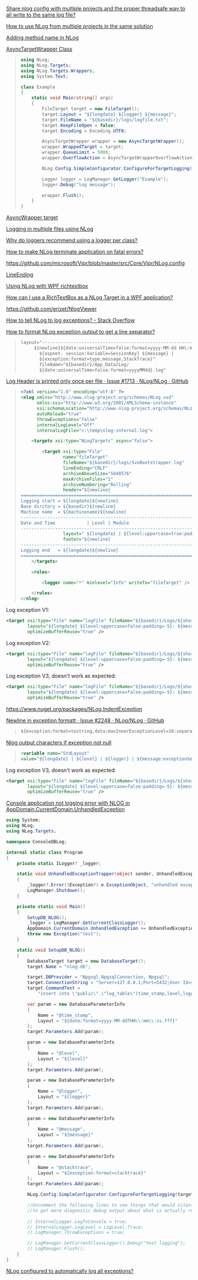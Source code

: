 [Share nlog config with multiple projects and the proper threadsafe way to all write to the same log file?](https://stackoverflow.com/questions/13854426/share-nlog-config-with-multiple-projects-and-the-proper-threadsafe-way-to-all-wr)

[How to use NLog from multiple projects in the same solution](https://stackoverflow.com/questions/29188721/how-to-use-nlog-from-multiple-projects-in-the-same-solution)

[Adding method name in NLog](https://stackoverflow.com/questions/21949078/adding-method-name-in-nlog)

[AsyncTargetWrapper Class](https://nlog-project.org/documentation/v2.0.1/html/T_NLog_Targets_Wrappers_AsyncTargetWrapper.htm#:~:text=You%20should%20wrap%20targets%20that%20spend%20a%20non-trivial,to%20the%20%3Ctargets%2F%3E%20element%20in%20the%20configuration%20file.)

> ```c#
> using NLog;
> using NLog.Targets;
> using NLog.Targets.Wrappers;
> using System.Text;
> 
> class Example
> {
>     static void Main(string[] args)
>     {
>         FileTarget target = new FileTarget();
>         target.Layout = "${longdate} ${logger} ${message}";
>         target.FileName = "${basedir}/logs/logfile.txt";
>         target.KeepFileOpen = false;
>         target.Encoding = Encoding.UTF8;
> 
>         AsyncTargetWrapper wrapper = new AsyncTargetWrapper();
>         wrapper.WrappedTarget = target;
>         wrapper.QueueLimit = 5000;
>         wrapper.OverflowAction = AsyncTargetWrapperOverflowAction.Discard;
> 
>         NLog.Config.SimpleConfigurator.ConfigureForTargetLogging(wrapper, LogLevel.Debug);
> 
>         Logger logger = LogManager.GetLogger("Example");
>         logger.Debug("log message");
> 
>         wrapper.Flush();
>     }
> }
> ```

[AsyncWrapper target](https://github.com/nlog/NLog/wiki/AsyncWrapper-target)

[Logging in multiple files using NLog](https://stackoverflow.com/questions/20352325/logging-in-multiple-files-using-nlog)

[Why do loggers recommend using a logger per class?](https://stackoverflow.com/questions/3143929/why-do-loggers-recommend-using-a-logger-per-class)

[How to make NLog terminate application on fatal errors?](https://stackoverflow.com/questions/19225402/how-to-make-nlog-terminate-application-on-fatal-errors)

https://github.com/microsoft/Vipr/blob/master/src/Core/Vipr/NLog.config

[LineEnding](https://nlog-project.org/documentation/v4.4.0/html/P_NLog_Targets_FileTarget_LineEnding.htm)

[Using NLog with WPF richtextbox](https://stackoverflow.com/questions/48809045/using-nlog-with-wpf-richtextbox)

[How can I use a RichTextBox as a NLog Target in a WPF application?](https://stackoverflow.com/questions/6617689/how-can-i-use-a-richtextbox-as-a-nlog-target-in-a-wpf-application)

https://github.com/erizet/NlogViewer

[How to tell NLog to log exceptions? - Stack Overflow](https://stackoverflow.com/questions/9199073/how-to-tell-nlog-to-log-exceptions)

[How to format NLog exception output to get a line separator?](https://stackoverflow.com/questions/44654276/how-to-format-nlog-exception-output-to-get-a-line-separator)

> ```xml
> layout="-------------------------------------------------------------- 
>      ${newline}${date:universalTime=false:format=yyyy-MM-dd HH\:mm\:ss}| 
>        ${aspnet- session:Variable=SessionKey} ${message} | 
>        ${exception:format=type,message,StackTrace}" 
>        fileName="${basedir}/App_Data/Log/ 
>        ${date:universalTime=false:format=yyyyMMdd}.log"
> ```

[Log Header is printed only once per file · Issue #1713 · NLog/NLog · GitHub](https://github.com/NLog/NLog/issues/1713)

> ```xml
> <?xml version="1.0" encoding="utf-8" ?>
> <nlog xmlns="http://www.nlog-project.org/schemas/NLog.xsd"
>       xmlns:xsi="http://www.w3.org/2001/XMLSchema-instance"
>       xsi:schemaLocation="http://www.nlog-project.org/schemas/NLog.xsd NLog.xsd"
>       autoReload="true"
>       throwExceptions="false"
>       internalLogLevel="Off"
>       internalLogFile="c:\temp\nlog-internal.log">
> 
>     <targets xsi:type="NLogTargets" async="false">
> 
>         <target xsi:type="File"
>                 name="fileTarget"
>                 fileName="${basedir}/logs/SvnBootstrapper.log"
>                 lineEnding="CRLF"
>                 archiveAboveSize="5048576"
>                 maxArchiveFiles="1"
>                 archiveNumbering="Rolling"
>                 header="${newline}
> ======================================================================================================================================================${newline}
> Logging start = ${longdate}${newline}
> Base dirctory = ${basedir}${newline}
> Machine name  = ${machinename}${newline}
> ------------------------------------------------------------------------------------------------------------------------------------------------------${newline}
> Date and Time            | Level | Module                                                | Message${newline}
> ------------------------------------------------------------------------------------------------------------------------------------------------------"
>                 layout=" ${longdate} | ${level:uppercase=true:padding=-5} | ${Logger:shortName=true:padding=20} | ${callsite:includeSourcePath=false:className=false:padding=30:fixedLength=true} | ${message} ${exception:format=message}"
>                 footer="${newline}
> ------------------------------------------------------------------------------------------------------------------------------------------------------${newline}
> Logging end   = ${longdate}${newline}
> ======================================================================================================================================================" />
>     </targets>
> 
>     <rules>
> 
>         <logger name="*" minlevel="Info" writeTo="fileTarget" />
> 
>     </rules>
> </nlog>
> ```

Log exception V1:

```xml
<target xsi:type="File" name="logFile" fileName="${basedir}/Logs/${shortdate}.log"
        layout="${longdate} ${level:uppercase=false:padding=-5}: ${message} {exception:format=tostring}"
        optimizeBufferReuse="true" />
```

Log exception V2:

```xml
<target xsi:type="File" name="logFile" fileName="${basedir}/Logs/${shortdate}.log"
        layout="${longdate} ${level:uppercase=false:padding=-5}: ${message}${newline}${exception:format=tostring}"
        optimizeBufferReuse="true" />
```

Log exception V3, doesn't work as expected:

```xml
<target xsi:type="File" name="logFile" fileName="${basedir}/Logs/${shortdate}.log"
        layout="${longdate} ${level:uppercase=false:padding=-5}: ${message}{exception:format=newline,tostring}"
        optimizeBufferReuse="true" />
```

https://www.nuget.org/packages/NLog.IndentException

[Newline in exception formatt · Issue #2248 · NLog/NLog · GitHub](https://github.com/NLog/NLog/issues/2248)

> ```xml
> ${exception:format=tostring,data:maxInnerExceptionLevel=10:separator=\r\n}
> ```

[Nlog output characters if exception not null](https://stackoverflow.com/questions/34139072/nlog-output-characters-if-exception-not-null)

> ```xml
> <variable name="StdLayout" 
> value="${longdate} | ${level} | ${logger} | ${message:exceptionSeparator= }${exception:format=tostring}" />
> ```

Log exception V3, doesn't work as expected:

```xml
<target xsi:type="File" name="logFile" fileName="${basedir}/Logs/${shortdate}.log"
        layout="${longdate} ${level:uppercase=false:padding=-5}: ${message}${message:exceptionSeparator=${newline}}{exception:format=tostring}"
        optimizeBufferReuse="true" />
```

[Console application not logging error with NLOG in AppDomain.CurrentDomain.UnhandledException](https://stackoverflow.com/questions/71415635/console-application-not-logging-error-with-nlog-in-appdomain-currentdomain-unhan)

```csharp
using System;
using NLog;
using NLog.Targets;

namespace ConsoleDBLog;

internal static class Program
{
    private static ILogger? _logger;

    static void UnhandledExceptionTrapper(object sender, UnhandledExceptionEventArgs e)
    {
        _logger?.Error((Exception?) e.ExceptionObject, "unhandled exception");
        LogManager.Shutdown();
    }

    private static void Main()
    {
        SetupDB_NLOG();
        _logger = LogManager.GetCurrentClassLogger();
        AppDomain.CurrentDomain.UnhandledException += UnhandledExceptionTrapper;
        throw new Exception("test");
    }

    static void SetupDB_NLOG()
    {
        DatabaseTarget target = new DatabaseTarget();
        target.Name = "nlog-db";

        target.DBProvider = "Npgsql.NpgsqlConnection, Npgsql";
        target.ConnectionString = "Server=127.0.0.1;Port=5432;User Id=stephan;Password=;Database=stephan;";
        target.CommandText =
            "insert into \"public\".\"log_table\"(time_stamp,level,logger,message,stacktrace) values(CAST(@time_stamp AS timestamp),@level,@logger,@message,@stacktrace);";

        var param = new DatabaseParameterInfo
        {
            Name = "@time_stamp",
            Layout = "${date:format=yyyy-MM-ddTHH\\:mm\\:ss.fff}"
        };
        target.Parameters.Add(param);

        param = new DatabaseParameterInfo
        {
            Name = "@level",
            Layout = "${level}"
        };
        target.Parameters.Add(param);

        param = new DatabaseParameterInfo
        {
            Name = "@logger",
            Layout = "${logger}"
        };
        target.Parameters.Add(param);

        param = new DatabaseParameterInfo
        {
            Name = "@message",
            Layout = "${message}"
        };
        target.Parameters.Add(param);

        param = new DatabaseParameterInfo
        {
            Name = "@stacktrace",
            Layout = "${exception:format=stacktrace}"
        };
        target.Parameters.Add(param);

        NLog.Config.SimpleConfigurator.ConfigureForTargetLogging(target, LogLevel.Debug);

        //Uncomment the following lines to see things that would silently fail and
        //to get more diagnostic debug output about what is actually running.
        
        // InternalLogger.LogToConsole = true;
        // InternalLogger.LogLevel = LogLevel.Trace;
        // LogManager.ThrowExceptions = true;

        // LogManager.GetCurrentClassLogger().Debug("test logging");
        // LogManager.Flush();
    }
}
```

[NLog configured to automatically log all exceptions?](https://stackoverflow.com/questions/13895929/nlog-configured-to-automatically-log-all-exceptions)
